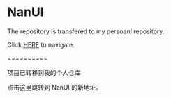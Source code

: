 # NanUI

The repository is transfered to my persoanl repository.

Click [HERE](https://github.com/XuanchenLin/NanUI) to navigate.

==========

项目已转移到我的个人仓库

点击[这里](https://github.com/XuanchenLin/NanUI)跳转到 NanUI 的新地址。

